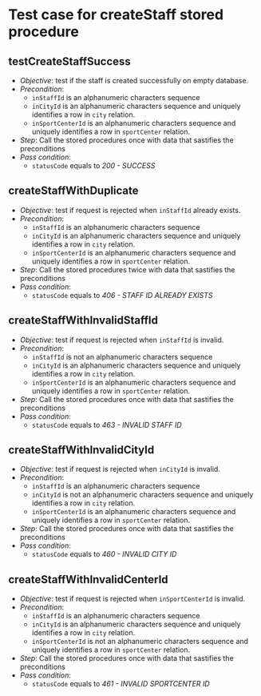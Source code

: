 Test case for createStaff stored procedure
===

testCreateStaffSuccess
---
+ _Objective_:  test if the staff is created successfully on empty database.
+ _Precondition_:
    + `inStaffId` is an alphanumeric characters sequence
    + `inCityId` is an alphanumeric characters sequence and uniquely identifies a row in `city` relation.
    + `inSportCenterId` is an alphanumeric characters sequence and uniquely identifies a row in `sportCenter` relation.
+ _Step_: Call the stored procedures once with data that sastifies the preconditions
+ _Pass condition_:
    + `statusCode` equals to *200 - SUCCESS*


createStaffWithDuplicate
---
+ _Objective_: test if request is rejected when `inStaffId` already exists.
+ _Precondition_:
    + `inStaffId` is an alphanumeric characters sequence
    + `inCityId` is an alphanumeric characters sequence and uniquely identifies a row in `city` relation.
    + `inSportCenterId` is an alphanumeric characters sequence and uniquely identifies a row in `sportCenter` relation.
+ _Step_: Call the stored procedures twice with data that sastifies the preconditions
+ _Pass condition_:
    + `statusCode` equals to *406 - STAFF ID ALREADY EXISTS*


createStaffWithInvalidStaffId
---
+ _Objective_: test if request is rejected when `inStaffId` is invalid.
+ _Precondition_:
    + `inStaffId` is not an alphanumeric characters sequence
    + `inCityId` is an alphanumeric characters sequence and uniquely identifies a row in `city` relation.
    + `inSportCenterId` is an alphanumeric characters sequence and uniquely identifies a row in `sportCenter` relation.
+ _Step_: Call the stored procedures once with data that sastifies the preconditions
+ _Pass condition_:
    + `statusCode` equals to *463 - INVALID STAFF ID*


createStaffWithInvalidCityId
---
+ _Objective_: test if request is rejected when `inCityId` is invalid.
+ _Precondition_:
    + `inStaffId` is an alphanumeric characters sequence
    + `inCityId` is not an alphanumeric characters sequence and uniquely identifies a row in `city` relation.
    + `inSportCenterId` is an alphanumeric characters sequence and uniquely identifies a row in `sportCenter` relation.
+ _Step_: Call the stored procedures once with data that sastifies the preconditions
+ _Pass condition_:
    + `statusCode` equals to *460 - INVALID CITY ID*


createStaffWithInvalidCenterId
---
+ _Objective_: test if request is rejected when `inSportCenterId` is invalid.
+ _Precondition_:
    + `inStaffId` is an alphanumeric characters sequence
    + `inCityId` is an alphanumeric characters sequence and uniquely identifies a row in `city` relation.
    + `inSportCenterId` is not an alphanumeric characters sequence and uniquely identifies a row in `sportCenter` relation.
+ _Step_: Call the stored procedures once with data that sastifies the preconditions
+ _Pass condition_:
    + `statusCode` equals to *461 - INVALID SPORTCENTER ID*
